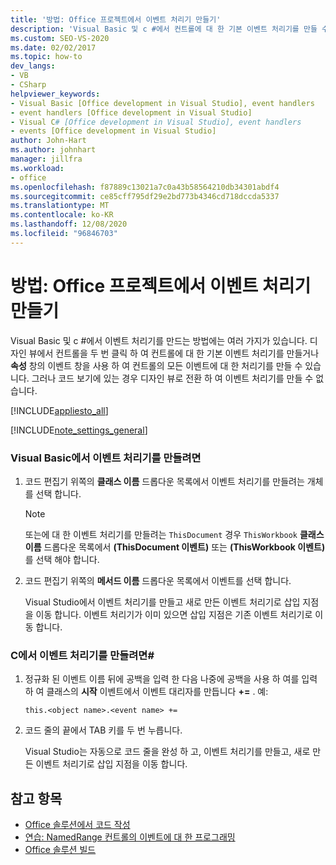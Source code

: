 ```yaml
---
title: '방법: Office 프로젝트에서 이벤트 처리기 만들기'
description: 'Visual Basic 및 c #에서 컨트롤에 대 한 기본 이벤트 처리기를 만들 수 있는 여러 가지 방법에 대해 알아봅니다.'
ms.custom: SEO-VS-2020
ms.date: 02/02/2017
ms.topic: how-to
dev_langs:
- VB
- CSharp
helpviewer_keywords:
- Visual Basic [Office development in Visual Studio], event handlers
- event handlers [Office development in Visual Studio]
- Visual C# [Office development in Visual Studio], event handlers
- events [Office development in Visual Studio]
author: John-Hart
ms.author: johnhart
manager: jillfra
ms.workload:
- office
ms.openlocfilehash: f87889c13021a7c0a43b58564210db34301abdf4
ms.sourcegitcommit: ce85cff795df29e2bd773b4346cd718dccda5337
ms.translationtype: MT
ms.contentlocale: ko-KR
ms.lasthandoff: 12/08/2020
ms.locfileid: "96846703"
---
```

# <a name="how-to-create-event-handlers-in-office-projects"></a>방법: Office 프로젝트에서 이벤트 처리기 만들기
  Visual Basic 및 c #에서 이벤트 처리기를 만드는 방법에는 여러 가지가 있습니다. 디자인 뷰에서 컨트롤을 두 번 클릭 하 여 컨트롤에 대 한 기본 이벤트 처리기를 만들거나 **속성** 창의 이벤트 창을 사용 하 여 컨트롤의 모든 이벤트에 대 한 처리기를 만들 수 있습니다. 그러나 코드 보기에 있는 경우 디자인 뷰로 전환 하 여 이벤트 처리기를 만들 수 없습니다.

 [!INCLUDE[appliesto_all](../vsto/includes/appliesto-all-md.md)]

 [!INCLUDE[note_settings_general](../sharepoint/includes/note-settings-general-md.md)]

### <a name="to-create-an-event-handler-in-visual-basic"></a>Visual Basic에서 이벤트 처리기를 만들려면

1. 코드 편집기 위쪽의 **클래스 이름** 드롭다운 목록에서 이벤트 처리기를 만들려는 개체를 선택 합니다.

    > [!NOTE]
    > 또는에 대 한 이벤트 처리기를 만들려는 `ThisDocument` 경우 `ThisWorkbook` **클래스 이름** 드롭다운 목록에서 **(ThisDocument 이벤트)** 또는 **(ThisWorkbook 이벤트)** 를 선택 해야 합니다.

2. 코드 편집기 위쪽의 **메서드 이름** 드롭다운 목록에서 이벤트를 선택 합니다.

     Visual Studio에서 이벤트 처리기를 만들고 새로 만든 이벤트 처리기로 삽입 지점을 이동 합니다. 이벤트 처리기가 이미 있으면 삽입 지점은 기존 이벤트 처리기로 이동 합니다.

### <a name="to-create-an-event-handler-in-c"></a>C에서 이벤트 처리기를 만들려면\#

1. 정규화 된 이벤트 이름 뒤에 공백을 입력 한 다음 나중에 공백을 사용 하 여를 입력 하 여 클래스의 **시작** 이벤트에서 이벤트 대리자를 만듭니다 **+=** . 예:

     `this.<object name>.<event name> +=`

2. 코드 줄의 끝에서 TAB 키를 두 번 누릅니다.

     Visual Studio는 자동으로 코드 줄을 완성 하 고, 이벤트 처리기를 만들고, 새로 만든 이벤트 처리기로 삽입 지점을 이동 합니다.

## <a name="see-also"></a>참고 항목
- [Office 솔루션에서 코드 작성](../vsto/writing-code-in-office-solutions.md)
- [연습: NamedRange 컨트롤의 이벤트에 대 한 프로그래밍](../vsto/walkthrough-programming-against-events-of-a-namedrange-control.md)
- [Office 솔루션 빌드](../vsto/building-office-solutions.md)
